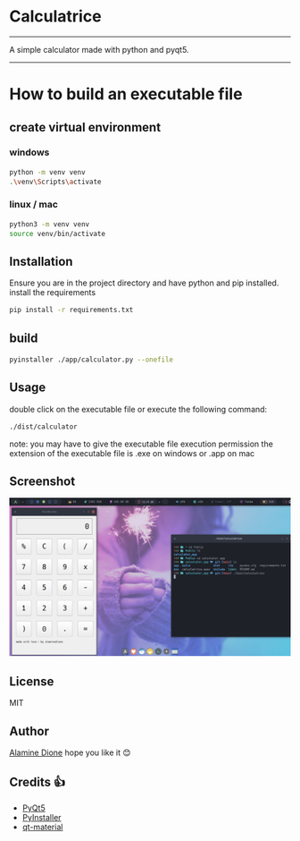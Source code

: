 # Calculatrice

---

A simple calculator made with python and pyqt5.

---

# How to build an executable file

## create virtual environment

### windows

```bash
python -m venv venv
.\venv\Scripts\activate
```

### linux / mac

```bash
python3 -m venv venv
source venv/bin/activate
```

## Installation

Ensure you are in the project directory and have python and pip installed.
install the requirements

```bash
pip install -r requirements.txt
```

## build

```bash
pyinstaller ./app/calculator.py --onefile
```

## Usage

double click on the executable file
or execute the following command:

```bash
./dist/calculator
```

note: you may have to give the executable file execution permission
the extension of the executable file is .exe on windows or .app on mac

## Screenshot

![screenshot](screenshot.png)

## License

MIT

## Author

[Alamine Dione](https://github.com/alaminedione)
hope you like it 😊

## Credits 👍

- [PyQt5](https://www.riverbankcomputing.com/software/pyqt/download5)
- [PyInstaller](https://www.pyinstaller.org/)
- [qt-material](https://github.com/Alexhuszagh/qt-material)
